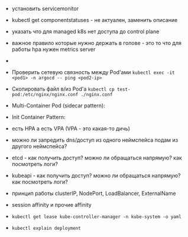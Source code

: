 - установить servicemonitor
- kubectl get componentstatuses - не актуален, заменить описание
- указать что для managed k8s нет доступа до control plane
- важное правило которые нужно держать в голове - это то что для работы hpa нужен metrics server
-
- Проверить сетевую связность между Pod'ами `kubectl exec -it <pod1> -n argocd -- ping <pod2-ip>`
- Скопировать файл в/из Pod'а `kubectl cp test-pod:/etc/nginx/nginx.conf ./nginx.conf`
- Multi-Container Pod (sidecar pattern):
- Init Container Pattern:
- есть HPA а есть VPA (VPA - это какая-то дичь)
- можно ли запредить dns/доступ из одного неймспейса подам из другого неймспейса?

- etcd - как получить доступ? можно ли обращаться напрямую? как посмотреть логи?
- kubeapi - как получить доступ? можно ли обращаться напрямую? как посмотреть логи?
- принцип работы clusterIP, NodePort, LoadBalancer, ExternalName
- session affinity и прочие affinity
- `kubectl get lease kube-controller-manager -n kube-system -o yaml`
- `kubectl explain deployment`